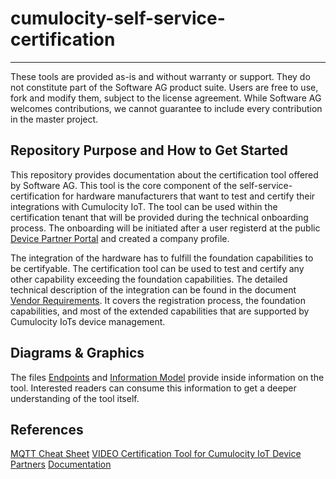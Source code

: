 # cumulocity-self-service-certification


------------------------------

These tools are provided as-is and without warranty or support. They do not constitute part of the Software AG product suite. Users are free to use, fork and modify them, subject to the license agreement. While Software AG welcomes contributions, we cannot guarantee to include every contribution in the master project.



## Repository Purpose and How to Get Started

This repository provides documentation about the certification tool offered by Software AG. This tool is the core component of the self-service-certification for hardware manufacturers that want to test and certify their integrations with Cumulocity IoT. The tool can be used within the certification tenant that will be provided during the technical onboarding process. The onboarding will be initiated after a user registerd at the public [Device Partner Portal](https://devicepartnerportal.softwareag.com/) and created a company profile. 

The integration of the hardware has to fulfill the foundation capabilities to be certifyable. The certification tool can be used to test and certify any other capability exceeding the foundation capabilities. The detailed technical description of the integration can be found in the document [Vendor Requirements](./docs/vendor-requirements.md). It covers the registration process, the foundation capabilities, and most of the extended capabilities that are supported by Cumulocity IoTs device management. 




## Diagrams & Graphics

The files [Endpoints](./docs/endpoints.md) and [Information Model](./docs/information-model.md) provide inside information on the tool. Interested readers can consume this information to get a deeper understanding of the tool itself.

## References

[MQTT Cheat Sheet](./docs/cheatSheet.md)
[VIDEO Certification Tool for Cumulocity IoT Device Partners](https://www.youtube.com/watch?v=fyi8K0jL7ZU)
[Documentation ](./docs/README.md)

